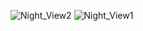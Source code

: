 ![Night_View2](https://github.com/anandrajbaghel/IoT-Solar-Tree/assets/100018209/7947ded3-ca20-49f4-878f-6ff9ab350862)
![Night_View1](https://github.com/anandrajbaghel/IoT-Solar-Tree/assets/100018209/eec1cd0f-e3d3-4a5a-8f0f-fe36c2f27b2f)
